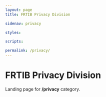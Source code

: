 ```yaml
---
layout: page
title: FRTIB Privacy Division

sidenav: privacy

styles:

scripts:

permalink: /privacy/
---
```

# FRTIB Privacy Division

Landing page for **/privacy** category.

<!-- CONTENT END -->
